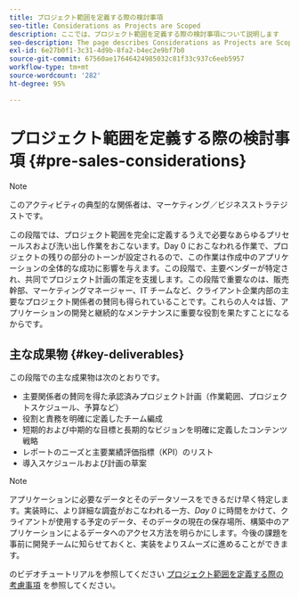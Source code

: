```yaml
---
title: プロジェクト範囲を定義する際の検討事項
seo-title: Considerations as Projects are Scoped
description: ここでは、プロジェクト範囲を定義する際の検討事項について説明します
seo-description: The page describes Considerations as Projects are Scoped
exl-id: 6e27b0f1-3c31-4d9b-8fa2-b4ec2e9bf7b0
source-git-commit: 67560ae17646424985032c81f33c937c6eeb5957
workflow-type: tm+mt
source-wordcount: '282'
ht-degree: 95%

---
```


# プロジェクト範囲を定義する際の検討事項 {#pre-sales-considerations}

>[!NOTE]
>このアクティビティの典型的な関係者は、マーケティング／ビジネスストラテジストです。

この段階では、プロジェクト範囲を完全に定義するうえで必要なあらゆるプリセールスおよび洗い出し作業をおこないます。Day 0 におこなわれる作業で、プロジェクトの残りの部分のトーンが設定されるので、この作業は作成中のアプリケーションの全体的な成功に影響を与えます。この段階で、主要ベンダーが特定され、共同でプロジェクト計画の策定を支援します。この段階で重要なのは、販売幹部、マーケティングマネージャー、IT チームなど、クライアント企業内部の主要なプロジェクト関係者の賛同も得られていることです。これらの人々は皆、アプリケーションの開発と継続的なメンテナンスに重要な役割を果たすことになるからです。

## 主な成果物 {#key-deliverables}

この段階での主な成果物は次のとおりです。

* 主要関係者の賛同を得た承認済みプロジェクト計画（作業範囲、プロジェクトスケジュール、予算など）
* 役割と責務を明確に定義したチーム編成
* 短期的および中期的な目標と長期的なビジョンを明確に定義したコンテンツ戦略
* レポートのニーズと主要業績評価指標（KPI）のリスト
* 導入スケジュールおよび計画の草案

>[!NOTE]
>
>アプリケーションに必要なデータとそのデータソースをできるだけ早く特定します。実装時に、より詳細な調査がおこなわれる一方、*Day 0* に時間をかけて、クライアントが使用する予定のデータ、そのデータの現在の保存場所、構築中のアプリケーションによるデータへのアクセス方法を明らかにします。今後の課題を事前に開発チームに知らせておくと、実装をよりスムーズに進めることができます。

のビデオチュートリアルを参照してください [プロジェクト範囲を定義する際の考慮事項](https://helpx.adobe.com/jp/experience-manager/6-5/screens/using/project-considerations.html) を参照してください。
